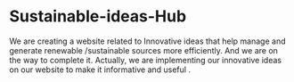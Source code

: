 # Sustainable-ideas-Hub
We are creating a website related to Innovative ideas that help manage and generate renewable /sustainable sources more efficiently. And we are on the way to complete it. Actually, we are implementing our innovative ideas on our website to make it informative and useful .

